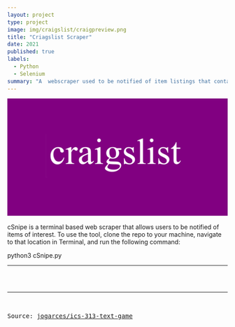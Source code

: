 ```yaml
---
layout: project
type: project
image: img/craigslist/craigpreview.png
title: "Criagslist Scraper"
date: 2021
published: true
labels:
  - Python
  - Selenium
summary: "A  webscraper used to be notified of item listings that contain a keyword, are equal to or below a certain price, and are within x miles of a given destination."
---
```


<img class="img-fluid" src="../img/craigslist/craigpreview.png">

cSnipe is a terminal based web scraper that allows users to be notified of items of interest. To use the tool, clone the repo to your machine, navigate to that location in Terminal, and run the following command:

python3 cSnipe.py
<hr>

<pre>


<hr>

Source: <a href="https://github.com/x0rz4040/cSnipe"><i class="large github icon "></i>jogarces/ics-313-text-game</a>
